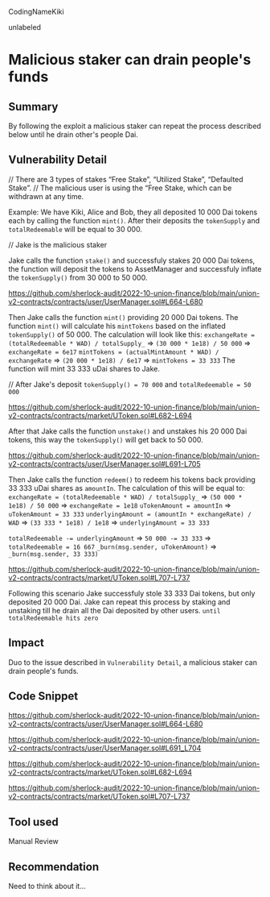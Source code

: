 CodingNameKiki

unlabeled

# Malicious staker can drain people's funds

## Summary
By following the exploit a malicious staker can repeat the process described below until he drain other's people Dai.

## Vulnerability Detail
// There are 3 types of stakes “Free Stake”, “Utilized Stake”, “Defaulted Stake”.
// The malicious user is using the “Free Stake, which can be withdrawn at any time.

Example:
We have Kiki, Alice and Bob, they all deposited 10 000 Dai tokens each by calling the function `mint()`.
After their deposits the `tokenSupply` and `totalRedeemable` will be equal to 30 000.

// Jake is the malicious staker

Jake calls the function `stake()` and successfuly stakes 20 000 Dai tokens, the function will deposit the tokens to AssetManager and successfuly inflate the `tokenSupply()` from 30 000 to 50 000.

https://github.com/sherlock-audit/2022-10-union-finance/blob/main/union-v2-contracts/contracts/user/UserManager.sol#L664-L680

Then Jake calls the function `mint()` providing 20 000 Dai tokens. The function `mint()` will calculate his `mintTokens` based on the inflated `tokenSupply()` of 50 000. The calculation will look like this:
`exchangeRate = (totalRedeemable * WAD) / totalSupply_` => `(30 000 * 1e18) / 50 000` => `exchangeRate = 6e17`
`mintTokens = (actualMintAmount * WAD) / exchangeRate` => `(20 000 * 1e18) / 6e17` => `mintTokens = 33 333`
The function will mint 33 333 uDai shares to Jake.

// After Jake's deposit `tokenSupply() = 70 000` and `totalRedeemable = 50 000`

https://github.com/sherlock-audit/2022-10-union-finance/blob/main/union-v2-contracts/contracts/market/UToken.sol#L682-L694

After that Jake calls the function `unstake()` and unstakes his 20 000 Dai tokens, this way the `tokenSupply()` will get back to 50 000.

https://github.com/sherlock-audit/2022-10-union-finance/blob/main/union-v2-contracts/contracts/user/UserManager.sol#L691-L705

Then Jake calls the function `redeem()` to redeem his tokens back providing 33 333 uDai shares as `amountIn`.
The calculation of this will be equal to:
`exchangeRate = (totalRedeemable * WAD) / totalSupply_` => `(50 000 * 1e18) / 50 000` => `exchangeRate = 1e18`
`uTokenAmount = amountIn` => `uTokenAmount = 33 333`
`underlyingAmount = (amountIn * exchangeRate) / WAD` => `(33 333 * 1e18) / 1e18` => `underlyingAmount = 33 333`

`totalRedeemable -= underlyingAmount` => `50 000 -= 33 333` => `totalRedeemable = 16 667`
`_burn(msg.sender, uTokenAmount)` => `_burn(msg.sender, 33 333)`

https://github.com/sherlock-audit/2022-10-union-finance/blob/main/union-v2-contracts/contracts/market/UToken.sol#L707-L737

Following this scenario Jake successfuly stole 33 333 Dai tokens, but only deposited 20 000 Dai.
Jake can repeat this process by staking and unstaking till he drain all the Dai deposited by other users. `until totalRedeemable hits zero` 

## Impact
Duo to the issue described in `Vulnerability Detail`, a malicious staker can drain people's funds.

## Code Snippet

https://github.com/sherlock-audit/2022-10-union-finance/blob/main/union-v2-contracts/contracts/user/UserManager.sol#L664-L680

https://github.com/sherlock-audit/2022-10-union-finance/blob/main/union-v2-contracts/contracts/user/UserManager.sol#L691_L704

https://github.com/sherlock-audit/2022-10-union-finance/blob/main/union-v2-contracts/contracts/market/UToken.sol#L682-L694

https://github.com/sherlock-audit/2022-10-union-finance/blob/main/union-v2-contracts/contracts/market/UToken.sol#L707-L737

## Tool used

Manual Review

## Recommendation
Need to think about it...
